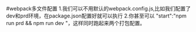 #webpack多文件配置
1.我们可以不用默认的webpack.config.js,比如我们配置了dev和prd环境，在package.json配置好就可以执行
2.你甚至可以 "start":"npm run prd && npm run dev "，这样同时跑起来两个打包配置。
